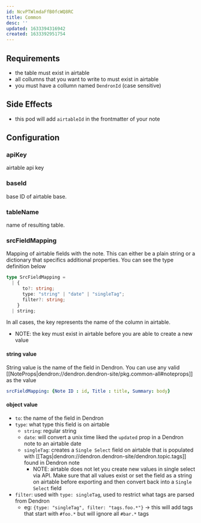 ```yaml
---
id: NcvPTWlmdaFfB0fcWQ8RC
title: Common
desc: ''
updated: 1633394316942
created: 1633392951754
---
```


## Requirements
- the table must exist in airtable
- all collumns that you want to write to must exist in airtable
- you must have a collumn named `DendronId` (case sensitive)

## Side Effects
- this pod will add `airtableId` in the frontmatter of your note 

## Configuration

### apiKey  
airtable api key

### baseId  
base ID of airtable base.

### tableName  
name of resulting table.

### srcFieldMapping  

Mapping of airtable fields with the note.  This can either be a plain string or a dictionary that specifics additional properties. You can see the type definition below

```ts
type SrcFieldMapping =
  | {
      to?: string;
      type: "string" | "date" | "singleTag";
      filter?: string;
    }
  | string;

```

In all cases, the key represents the name of the column in airtable.

- NOTE: the key must exist in airtable before you are able to create a new value

#### string value

String value is the name of the field in Dendron. You can use any valid [[NoteProps|dendron://dendron.dendron-site/pkg.common-all#noteprops]] as the value

```yml
srcFieldMapping: {Note ID : id, Title : title, Summary: body}
```

#### object value
- `to`: the name of the field in Dendron
- `type`: what type this field is on airtable
    - `string`: regular string
    - `date`: will convert a unix time liked the `updated` prop in a Dendron note to an airtable date
    - `singleTag`: creates a `Single Select` field on airtable that is populated with [[Tags|dendron://dendron.dendron-site/dendron.topic.tags]] found in Dendron note
        - NOTE: airtable does not let you create new values in single select via API. Make sure that all values exist or set the field as a string on airtable before exporting and then convert back into a `Single Select` field
- `filter`: used with `type: singleTag`, used to restrict what tags are parsed from Dendron
    - eg: `{type: "singleTag", filter: "tags.foo.*"}` -> this will add tags that start with `#foo.*` but will ignore all `#bar.*` tags


## 